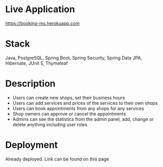# Live Application
https://booking-ms.herokuapp.com

# Stack
Java, PostgreSQL, Spring Boot, Spring Security, Spring Data JPA, Hibernate, JUnit 5, Thymeleaf

# Description
- Users can create new shops, set their business hours
- Users can add services and prices of the services to their own shops
- Users can book appointments from any shops for any services
- Shop owners can approve or cancel the appointments
- Admins can see the statistics from the admin panel, add, change or delete anything including user roles

# Deployment
Already deployed. Link can be found on this page
